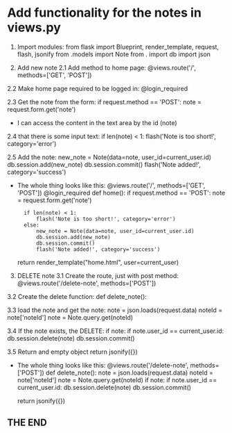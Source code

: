 # Add functionality for the notes in views.py

1. Import modules:
from flask import Blueprint, render_template, request, flash, jsonify
from .models import Note
from . import db
import json

2. Add new note
2.1 Add method to home page: 
@views.route('/', methods=['GET', 'POST'])

2.2 Make home page required to be logged in:
@login_required

2.3 Get the note from the form:
    if request.method == 'POST':
        note = request.form.get('note')
* I can access the content in the text area by the id (note)

2.4 that there is some input text:
        if len(note) < 1:
            flash('Note is too short!', category='error')

2.5 Add the note:
            new_note = Note(data=note, user_id=current_user.id)
            db.session.add(new_note)
            db.session.commit()
            flash('Note added!', category='success')

* The whole thing looks like this:
@views.route('/', methods=['GET', 'POST'])
@login_required
def home():
    if request.method == 'POST':
        note = request.form.get('note')

        if len(note) < 1:
            flash('Note is too short!', category='error')
        else:
            new_note = Note(data=note, user_id=current_user.id)
            db.session.add(new_note)
            db.session.commit()
            flash('Note added!', category='success')

    return render_template("home.html", user=current_user)

3. DELETE note
3.1 Create the route, just with post method:
@views.route('/delete-note', methods=['POST'])

3.2 Create the delete function:
def delete_note():

3.3 load the note and get the note:
    note = json.loads(request.data)
    noteId = note['noteId']
    note = Note.query.get(noteId)

3.4 If the note exists, the DELETE:
    if note:
        if note.user_id == current_user.id:
            db.session.delete(note)
            db.session.commit()

3.5 Return and empty object
    return jsonify({})

* The whole thing looks like this:
@views.route('/delete-note', methods=['POST'])
def delete_note():
    note = json.loads(request.data)
    noteId = note['noteId']
    note = Note.query.get(noteId)
    if note:
        if note.user_id == current_user.id:
            db.session.delete(note)
            db.session.commit()

    return jsonify({})


## THE END
